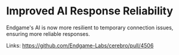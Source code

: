 # Improved AI Response Reliability

Endgame's AI is now more resilient to temporary connection issues, ensuring more reliable responses.

Links:
https://github.com/Endgame-Labs/cerebro/pull/4506
